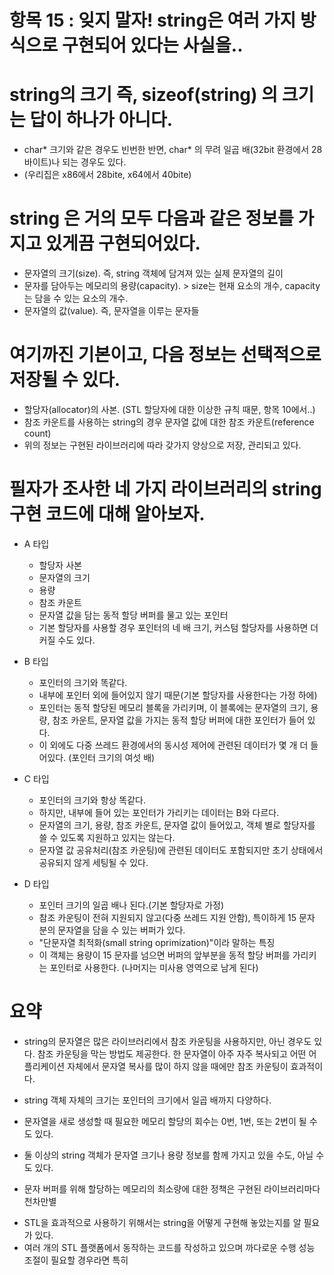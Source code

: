 # 항목 15 : 잊지 말자! string은 여러 가지 방식으로 구현되어 있다는 사실을..

# string의 크기 즉, sizeof(string) 의 크기는 답이 하나가 아니다.

* char* 크기와 같은 경우도 빈번한 반면, char* 의 무려 일곱 배(32bit 환경에서 28바이트)나 되는 경우도 있다.
* (우리집은 x86에서 28bite, x64에서 40bite)

# string 은 거의 모두 다음과 같은 정보를 가지고 있게끔 구현되어있다.

* 문자열의 크기(size). 즉, string 객체에 담겨져 있는 실제 문자열의 길이
* 문자를 담아두는 메모리의 용량(capacity). > size는 현재 요소의 개수, capacity는 담을 수 있는 요소의 개수.
* 문자열의 값(value). 즉, 문자열을 이루는 문자들

# 여기까진  기본이고, 다음 정보는 선택적으로  저장될  수 있다.

* 할당자(allocator)의 사본. (STL 할당자에 대한 이상한 규칙 때문, 항목 10에서..)
* 참조 카운트를 사용하는 string의 경우 문자열 값에 대한 참조 카운트(reference count)
* 위의 정보는 구현된 라이브러리에 따라 갖가지 양상으로 저장, 관리되고 있다.

# 필자가 조사한 네 가지 라이브러리의  string 구현 코드에 대해 알아보자.

* A 타입 
    - 할당자 사본
    - 문자열의 크기
    - 용량
    - 참조 카운트
    - 문자열 값을 담는 동적 할당 버퍼를 물고 있는 포인터
    - 기본 할당자를 사용할 경우 포인터의 네 배 크기, 커스텀 할당자를 사용하면 더 커질 수도 있다.

* B 타입
    - 포인터의 크기와 똑같다.
    - 내부에 포인터 외에 들어있지 않기 때문(기본 할당자를 사용한다는 가정 하에)
    - 포인터는 동적 할당된 메모리 블록을 가리키며, 이 블록에는 문자열의 크기, 용량, 참조 카운트, 문자열 값을 가지는 동적 할당 버퍼에 대한 포인터가 들어 있다.
    - 이 외에도 다중 쓰레드 환경에서의 동시성 제어에 관련된 데이터가 몇 개 더 들어있다. (포인터 크기의 여섯 배)
    
* C 타입
    - 포인터의 크기와 항상 똑같다.
    - 하지만, 내부에 들어 있는 포인터가 가리키는 데이터는 B와 다르다.
    - 문자열의 크기, 용량, 참조 카운트, 문자열 값이 들어있고, 객체 별로 할당자를 쓸 수 있도록 지원하고 있지는 않는다.
    - 문자열 값 공유처리(참조 카운팅)에 관련된 데이터도 포함되지만 초기 상태에서 공유되지 않게 세팅될 수 있다.

* D 타입
    - 포인터 크기의 일곱 배나 된다.(기본 할당자로 가정)
    - 참조 카운팅이 전혀 지원되지 않고(다중 쓰레드 지원 안함), 특이하게 15 문자 분의 문자열을 담을 수 있는 버퍼가 있다.
    - "단문자열 최적화(small string oprimization)"이라 말하는 특징
    - 이 객체는 용량이 15 문자를 넘으면 버퍼의 앞부분을 동적 할당 버퍼를 가리키는 포인터로 사용한다. (나머지는 미사용 영역으로 남게 된다)

# 요약

* string의 문자열은 많은 라이브러리에서 참조 카운팅을 사용하지만, 아닌 경우도 있다. 참조 카운팅을 막는 방법도 제공한다. 한 문자열이 아주 자주 복사되고 어떤 어플리케이션 자체에서 문자열 복사를 많이 하지 않을 때에만 참조 카운팅이 효과적이다.

* string 객체 자체의 크기는 포인터의 크기에서 일곱 배까지 다양하다.

* 문자열을 새로 생성할 때 필요한 메모리 할당의 회수는 0번, 1번, 또는 2번이 될 수도 있다.

* 둘 이상의 string 객체가 문자열 크기나 용량 정보를 함께 가지고 있을 수도, 아닐 수도 있다.

* 문자 버퍼를 위해 할당하는 메모리의 최소량에 대한 정책은 구현된 라이브러리마다 천차만별

- STL을 효과적으로 사용하기 위해서는 string을 어떻게 구현해 놓았는지를 알 필요가 있다.
- 여러 개의 STL 플랫폼에서 동작하는 코드를 작성하고 있으며 까다로운 수행 성능 조절이 필요할 경우라면 특히